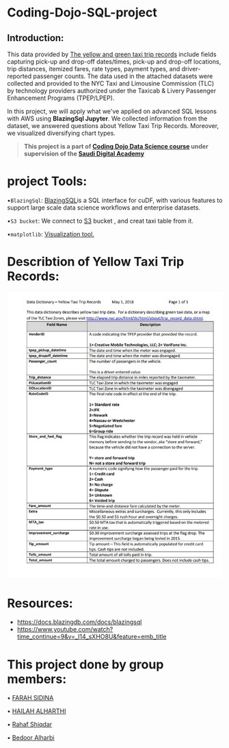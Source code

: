 # Coding-Dojo-SQL-project


## Introduction:

This data provided by [The yellow and green taxi trip records](https://www1.nyc.gov/assets/tlc/downloads/pdf/data_dictionary_trip_records_yellow.pdf) include fields capturing pick-up and drop-off dates/times, pick-up and drop-off locations, trip distances, itemized fares, rate types, payment types, and driver-reported passenger counts. The data used in the attached datasets were collected and provided to the NYC Taxi and Limousine Commission (TLC) by technology providers authorized under the Taxicab & Livery Passenger Enhancement Programs (TPEP/LPEP).

In this project, we will apply what we've applied on advanced SQL lessons with AWS using **BlazingSql Jupyter**. We collected information from the dataset, we answered questions about Yellow Taxi Trip Records. Moreover, we visualized diversifying chart types. 


> **This project is a part of [Coding Dojo Data Science course](http://learn.codingdojo.com/m/196/6244/46875) under supervision of the [Saudi Digital Academy](https://sda.edu.sa/ar/hemam)**


# project Tools:
•``BlazingSql``: [BlazingSQL](https://docs.blazingdb.com/docs/blazingsql)is a SQL interface for cuDF, with various features to support large scale data science workflows and enterprise datasets.


•``S3 bucket``: We connect to [S3](https://www.youtube.com/watch?time_continue=9&v=_I14_sXHO8U&feature=emb_title) bucket , and creat taxi table from it.

•``matplotlib``: [Visualization tool.](https://matplotlib.org/)


# Describtion of Yellow Taxi Trip Records:

![Yellow Taxi Trip Records](Yellow_taxi.jpg)



# Resources:
- https://docs.blazingdb.com/docs/blazingsql
- https://www.youtube.com/watch?time_continue=9&v=_I14_sXHO8U&feature=emb_title


# This project done by group members:
• [FARAH SIDINA](https://github.com/faro7ah)

• [HAILAH ALHARTHI](https://gist.github.com/helah20)


• [Rahaf Shiqdar](https://github.com/RahafSh)


• [Bedoor Alharbi](https://github.com/ibedoor)







